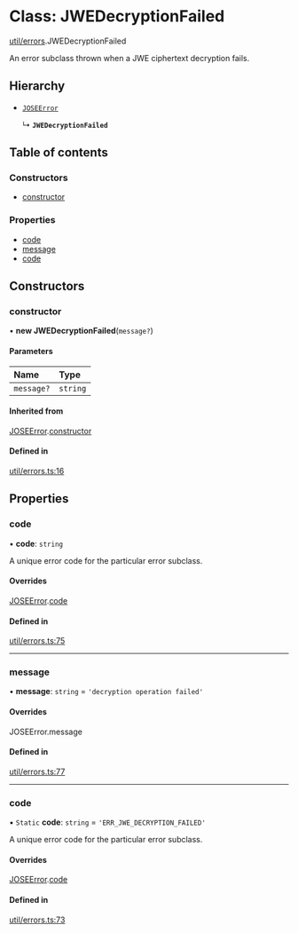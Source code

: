 # Class: JWEDecryptionFailed

[util/errors](../modules/util_errors.md).JWEDecryptionFailed

An error subclass thrown when a JWE ciphertext decryption fails.

## Hierarchy

- [`JOSEError`](util_errors.JOSEError.md)

  ↳ **`JWEDecryptionFailed`**

## Table of contents

### Constructors

- [constructor](util_errors.JWEDecryptionFailed.md#constructor)

### Properties

- [code](util_errors.JWEDecryptionFailed.md#code)
- [message](util_errors.JWEDecryptionFailed.md#message)
- [code](util_errors.JWEDecryptionFailed.md#code)

## Constructors

### constructor

• **new JWEDecryptionFailed**(`message?`)

#### Parameters

| Name | Type |
| :------ | :------ |
| `message?` | `string` |

#### Inherited from

[JOSEError](util_errors.JOSEError.md).[constructor](util_errors.JOSEError.md#constructor)

#### Defined in

[util/errors.ts:16](https://github.com/panva/jose/blob/v3.15.3/src/util/errors.ts#L16)

## Properties

### code

• **code**: `string`

A unique error code for the particular error subclass.

#### Overrides

[JOSEError](util_errors.JOSEError.md).[code](util_errors.JOSEError.md#code)

#### Defined in

[util/errors.ts:75](https://github.com/panva/jose/blob/v3.15.3/src/util/errors.ts#L75)

___

### message

• **message**: `string` = `'decryption operation failed'`

#### Overrides

JOSEError.message

#### Defined in

[util/errors.ts:77](https://github.com/panva/jose/blob/v3.15.3/src/util/errors.ts#L77)

___

### code

▪ `Static` **code**: `string` = `'ERR_JWE_DECRYPTION_FAILED'`

A unique error code for the particular error subclass.

#### Overrides

[JOSEError](util_errors.JOSEError.md).[code](util_errors.JOSEError.md#code)

#### Defined in

[util/errors.ts:73](https://github.com/panva/jose/blob/v3.15.3/src/util/errors.ts#L73)
